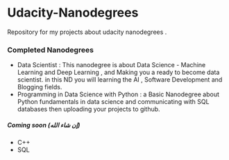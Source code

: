 # Udacity-Nanodegrees
Repository for my projects about udacity nanodegrees .

### Completed Nanodegrees
- Data Scientist : This nanodegree is about Data Science - Machine Learning and Deep Learning , and Making you a ready to become data scientist. in this ND you will learning the AI , Software Development and Blogging fields.
- Programming in Data Science with Python : a Basic Nanodegree about Python fundamentals in data science and communicating with SQL databases then uploading your projects to github.

##### Coming soon (إن شاء الله)
- C++
- SQL